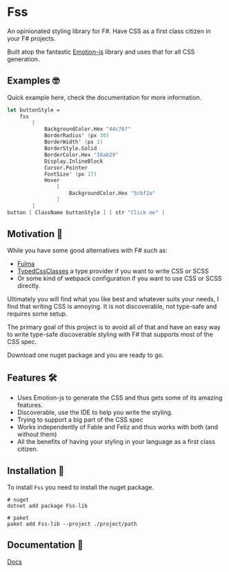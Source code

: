 # Fss

An opinionated styling library for F#.
Have CSS as a first class citizen in your F# projects.

Built atop the fantastic [Emotion-js](https://github.com/emotion-js/emotion) library and uses that for all CSS generation.

## Examples 🤓
Quick example here, check the documentation for more information.
```fsharp
let buttonStyle =
    fss
        [
            BackgroundColor.Hex "44c767"
            BorderRadius' (px 30)
            BorderWidth' (px 1)
            BorderStyle.Solid
            BorderColor.Hex "18ab29"
            Display.InlineBlock
            Cursor.Pointer
            FontSize' (px 17)
            Hover
                [
                    BackgroundColor.Hex "5cbf2a"
                ]
        ]
button [ ClassName buttonStyle ] [ str "Click me" ]
```

## Motivation 🤔
While you have some good alternatives with F# such as:
- [Fulma](https://fulma.github.io/Fulma/)
- [TypedCssClasses](https://github.com/zanaptak/TypedCssClasses) a type provider if you want to write CSS or SCSS
- Or some kind of webpack configuration if you want to use CSS or SCSS directly.

Ultimately you will find what you like best and whatever suits your needs, I find that writing CSS is annoying.
It is not discoverable, not type-safe and requires some setup.

The primary goal of this project is to avoid all of that and have an easy way to write type-safe discoverable styling with F# that supports most of the CSS spec.

Download one nuget package and you are ready to go.

## Features 🛠
- Uses Emotion-js to generate the CSS and thus gets some of its amazing features.
- Discoverable, use the IDE to help you write the styling.
- Trying to support a big part of the CSS spec
- Works independently of Fable and Feliz and thus works with both (and without them)
- All the benefits of having your styling in your language as a first class citizen.

## Installation 💾
To install `Fss` you need to install the nuget package.
```
# nuget
dotnet add package Fss-lib

# paket
paket add Fss-lib --project ./project/path
```


## Documentation 📖
[Docs](https://Bjorn-Strom.github.io/fss)


